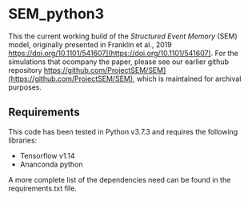 # SEM_python3

This the current working build of the *Structured Event Memory* (SEM) model, originally presented in Franklin et al., 2019 https://doi.org/10.1101/541607](https://doi.org/10.1101/541607).  For the simulations that ocompany the paper, please see our earlier github repository https://github.com/ProjectSEM/SEM](https://github.com/ProjectSEM/SEM), which is maintained for archival purposes.

## Requirements
This code has been tested in Python v3.7.3 and requires the following libraries:
* Tensorflow v1.14
* Ananconda python

A more complete list of the dependencies need can be found in the requirements.txt file.